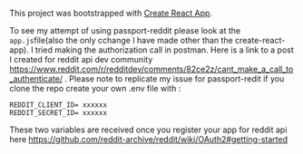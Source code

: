 This project was bootstrapped with [Create React App](https://github.com/facebookincubator/create-react-app).

To see my attempt of using passport-reddit please look at the `app.js`file(also the only cchange I have made other than the create-react-app). I tried making the authorization call in postman. Here is a link to a post I created for reddit api dev community https://www.reddit.com/r/redditdev/comments/82ce2z/cant_make_a_call_to_authenticate/ . Please note to replicate my issue for passport-redit if you clone the repo create your own .env file with :
```
REDDIT_CLIENT_ID= xxxxxx
REDDIT_SECRET_ID= xxxxxx
```

These two variables are received once you register your app for reddit api here https://github.com/reddit-archive/reddit/wiki/OAuth2#getting-started

